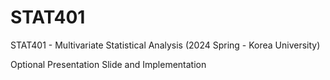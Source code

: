 # STAT401

STAT401 - Multivariate Statistical Analysis (2024 Spring - Korea University)

Optional Presentation Slide and Implementation
